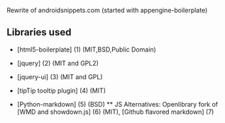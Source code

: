 Rewrite of androidsnippets.com (started with appengine-boilerplate)

Libraries used
--------------

* [html5-boilerplate] (1) (MIT,BSD,Public Domain)
* [jquery] (2) (MIT and GPL2)
* [jquery-ui] (3) (MIT and GPL)
* [tipTip tooltip plugin] (4) (MIT)
* [Python-markdown] (5) (BSD)
** JS Alternatives: Openlibrary fork of [WMD and showdown.js] (6) (MIT), [Github flavored markdown] (7)

   [1]: https://github.com/paulirish/html5-boilerplate
   [2]: http://jquery.com/
   [3]: http://jqueryui.com/
   [4]: http://code.drewwilson.com/entry/tiptip-jquery-plugin 
   [5]: http://www.freewisdom.org/projects/python-markdown/
   [6]: https://github.com/abgrilo/wmd
   [7]: https://github.com/github/github-flavored-markdown/blob/gh-pages/scripts/showdown.js
   